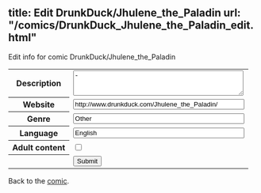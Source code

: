 title: Edit DrunkDuck/Jhulene_the_Paladin
url: "/comics/DrunkDuck_Jhulene_the_Paladin_edit.html"
---
Edit info for comic DrunkDuck/Jhulene_the_Paladin

<form name="comic" action="http://gaepostmail.appspot.com/comic/" method="post">
<table class="comicinfo">
<tr>
<th>Description</th><td><textarea name="description" cols="40" rows="3">-</textarea></td>
</tr>
<tr>
<th>Website</th><td><input type="text" name="url" value="http://www.drunkduck.com/Jhulene_the_Paladin/" size="40"/></td>
</tr>
<tr>
<th>Genre</th><td><input type="text" name="genre" value="Other" size="40"/></td>
</tr>
<tr>
<th>Language</th><td><input type="text" name="language" value="English" size="40"/></td>
</tr>
<tr>
<th>Adult content</th><td><input type="checkbox" name="adult" value="adult" /></td>
</tr>
<tr>
<th></th><td>
<input type="hidden" name="comic" value="DrunkDuck_Jhulene_the_Paladin" />
<input type="submit" name="submit" value="Submit" />
</td>
</tr>
</table>
</form>

Back to the [comic](DrunkDuck_Jhulene_the_Paladin.html).
